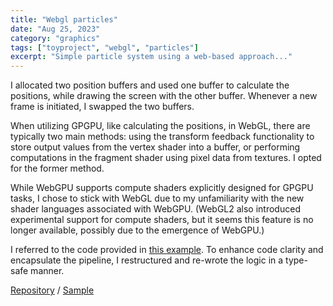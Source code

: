 ```yaml
---
title: "Webgl particles"
date: "Aug 25, 2023"
category: "graphics"
tags: ["toyproject", "webgl", "particles"]
excerpt: "Simple particle system using a web-based approach..."
---
```


I allocated two position buffers and used one buffer to calculate the positions, while drawing the screen with the other buffer. Whenever a new frame is initiated, I swapped the two buffers.

When utilizing GPGPU, like calculating the positions, in WebGL, there are typically two main methods: using the transform feedback functionality to store output values from the vertex shader into a buffer, or performing computations in the fragment shader using pixel data from textures. I opted for the former method.

While WebGPU supports compute shaders explicitly designed for GPGPU tasks, I chose to stick with WebGL due to my unfamiliarity with the new shader languages associated with WebGPU. (WebGL2 also introduced experimental support for compute shaders, but it seems this feature is no longer available, possibly due to the emergence of WebGPU.)

I referred to the code provided in [this example](https://webgl2fundamentals.org/webgl/lessons/webgl-gpgpu.html). To enhance code clarity and encapsulate the pipeline, I restructured and re-wrote the logic in a type-safe manner.

[Repository](https://github.com/waynechoidev/simple-particles/) / [Sample](https://waynechoidev.github.io/simple-particles//)
